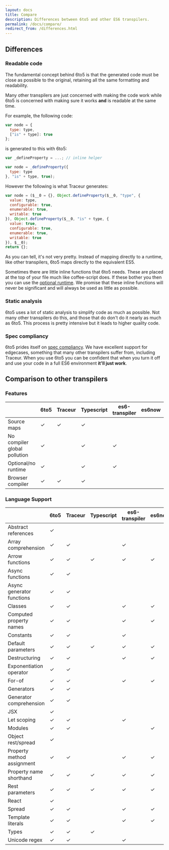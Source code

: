 ```yaml
---
layout: docs
title: Compare
description: Differences between 6to5 and other ES6 transpilers.
permalink: /docs/compare/
redirect_from: /differences.html
---
```


## Differences

### Readable code

The fundamental concept behind 6to5 is that the generated code must be close as
possible to the original, retaining all the same formatting and readability.

Many other transpilers are just concerned with making the code work while 6to5
is concerned with making sure it works **and** is readable at the same time.

For example, the following code:

```js
var node = {
  type: type,
  ["is" + type]: true
};
```

is generated to this with 6to5:

```js
var _defineProperty = ...; // inline helper

var node = _defineProperty({
  type: type
}, "is" + type, true);
```

However the following is what Traceur generates:

```js
var node = ($__0 = {}, Object.defineProperty($__0, "type", {
  value: type,
  configurable: true,
  enumerable: true,
  writable: true
}), Object.defineProperty($__0, "is" + type, {
  value: true,
  configurable: true,
  enumerable: true,
  writable: true
}), $__0);
return {};
```

As you can tell, it's not very pretty. Instead of mapping directly to a runtime,
like other transpilers, 6to5 maps directly to the equivalent ES5.

Sometimes there are little inline functions that 6to5 needs. These are
placed at the top of your file much like coffee-script does. If these
bother you then you can use the [optional runtime](/docs/usage/runtime).
We promise that these inline functions will never be significant and will
always be used as little as possible.

### Static analysis

6to5 uses a lot of static analysis to simplify code as much as possible.
Not many other transpilers do this, and those that do don't do it nearly
as much as 6to5. This process is pretty intensive but it leads to higher
quality code.

### Spec compliancy

6to5 prides itself on
[spec compliancy](https://kangax.github.io/compat-table/es6/). We have
excellent support for edgecases, something that many other transpilers
suffer from, including Traceur. When you use 6to5 you can be confident
that when you turn it off and use your code in a full ES6 environment
**it'll just work**.

## Comparison to other transpilers

### Features

|                              | 6to5 | Traceur | Typescript | es6-transpiler | es6now | jstransform |
| ---------------------------- | ---- | ------- | ---------- | -------------- | ------ | ----------- |
| Source maps                  | ✓    | ✓       | ✓          |                |        | ✓           |
| No compiler global pollution | ✓    |         | ✓          | ✓              |        | ✓           |
| Optional/no runtime          | ✓    |         | ✓          | ✓              |        | ✓           |
| Browser compiler             | ✓    | ✓       | ✓          |                |        |             |

### Language Support

|                              | 6to5 | Traceur | Typescript | es6-transpiler | es6now | jstransform |
| ---------------------------- | ---- | ------- | ---------- | -------------- | ------ | ----------- |
| Abstract references          | ✓    |         |            |                |        |             |
| Array comprehension          | ✓    | ✓       |            | ✓              |        |             |
| Arrow functions              | ✓    | ✓       | ✓          | ✓              | ✓      | ✓           |
| Async functions              | ✓    | ✓       |            |                |        |             |
| Async generator functions    | ✓    | ✓       |            |                |        |             |
| Classes                      | ✓    | ✓       |            | ✓              | ✓      | ✓           |
| Computed property names      | ✓    | ✓       |            | ✓              | ✓      |             |
| Constants                    | ✓    | ✓       |            | ✓              |        |             |
| Default parameters           | ✓    | ✓       | ✓          | ✓              | ✓      |             |
| Destructuring                | ✓    | ✓       |            | ✓              | ✓      | ✓           |
| Exponentiation operator      | ✓    | ✓       |            |                |        |             |
| For-of                       | ✓    | ✓       |            | ✓              | ✓      |             |
| Generators                   | ✓    | ✓       |            |                |        |             |
| Generator comprehension      | ✓    | ✓       |            |                |        |             |
| JSX                          | ✓    |         |            |                |        |             |
| Let scoping                  | ✓    | ✓       |            | ✓              |        |             |
| Modules                      | ✓    | ✓       |            |                | ✓      |             |
| Object rest/spread           | ✓    |         |            |                |        | ✓           |
| Property method assignment   | ✓    | ✓       |            | ✓              | ✓      | ✓           |
| Property name shorthand      | ✓    | ✓       | ✓          | ✓              | ✓      | ✓           |
| Rest parameters              | ✓    | ✓       | ✓          | ✓              | ✓      | ✓           |
| React                        | ✓    |         |            |                |        |             |
| Spread                       | ✓    | ✓       |            | ✓              | ✓      |             |
| Template literals            | ✓    | ✓       |            | ✓              | ✓      | ✓           |
| Types                        | ✓    | ✓       | ✓          |                |        | ✓           |
| Unicode regex                | ✓    | ✓       |            | ✓              |        |             |
